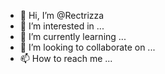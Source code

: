 - 👋 Hi, I’m @Rectrizza
- 👀 I’m interested in ...
- 🌱 I’m currently learning ...
- 💞️ I’m looking to collaborate on ...
- 📫 How to reach me ...

<!---
Rectrizza/Rectrizza is a ✨ special ✨ repository because its `README.md` (this file) appears on your GitHub profile.
You can click the Preview link to take a look at your changes.
--->
